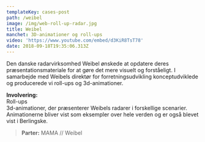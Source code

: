 ```yaml
---
templateKey: cases-post
path: /weibel
image: /img/web-roll-up-radar.jpg
title: Weibel
manchet: 3D-animationer og roll-ups
video: 'https://www.youtube.com/embed/d3KiR8TsT78'
date: 2018-09-18T19:35:06.313Z
---
```

Den danske radarvirksomhed Weibel ønskede at opdatere deres præsentationsmateriale for at gøre det mere visuelt og forståeligt. I samarbejde med Weibels direktør for forretningsudvikling konceptudviklede og producerede vi roll-ups og 3d-animationer.

**Involvering:**\
Roll-ups\
3d-animationer, der præsenterer Weibels radarer i forskellige scenarier. Animationerne bliver vist som eksempler over hele verden og er også blevet vist i Berlingske.

> **Parter:** MAMA // Weibel
